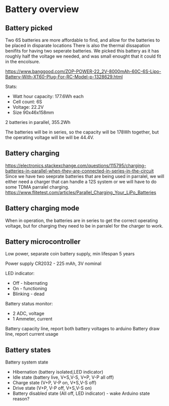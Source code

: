 
# Battery overview
## Battery picked
Two 6S batteries are more affordable to find, and allow for the batteries to be placed in disparate locations
There is also the thermal dissapation benifits for having two seperate batteries.
We picked this battery as it has roughly half the voltage we needed, and was small enought that it could fit in the encolsure.

https://www.banggood.com/ZOP-POWER-22_2V-8000mAh-60C-6S-Lipo-Battery-With-XT60-Plug-For-RC-Model-p-1328629.html

Stats:

- Watt hour capacity: 177.6Wh each
- Cell count: 6S
- Voltage: 22.2V
- Size 90x46x158mm

2 batteries in parallel, 355.2Wh

The batteries will be in series, so the capacity will be 178Wh together, but the operating voltage will be will be 44.4V.



## Battery charging
https://electronics.stackexchange.com/questions/115795/charging-batteries-in-parallel-when-they-are-connected-in-series-in-the-circuit
Since we have two seeprate batteries that are being used in parralel, we will either need a charger that can handle a 12S system or we will have to do some TDMA parralel charging.
https://www.flitetest.com/articles/Parallel_Charging_Your_LiPo_Batteries

## Battery charging mode 
When in operation, the  batteries are in series to get the correct operating voltage, but for charging they need to be in parralel for the charger to work.

## Battery microcontroller
Low power, separate coin battery supply, min lifespan 5 years

Power supply CR2032 - 225 mAh, 3V nominal

LED indicator:

- Off - hibernating
- On - functioning
- Blinking - dead

Battery status monitor:

- 2 ADC, voltage
- 1 Ammeter, current

Battery capacity line, report both battery voltages to arduino
Battery draw line, report current usage


## Battery states
Battery system state

- Hibernation (battery isolated,LED indicator)
- Idle state (battery live, V+S,V-S, V+P, V-P all off)
- Charge state (V+P, V-P on, V+S,V-S off)
- Drive state (V+P, V-P off, V+S,V-S on)
- Battery disabled state (All off, LED indicator) - wake Arduino state reason?
